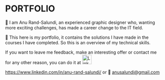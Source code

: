 # PORTFOLIO

👋 I am Anu Rand-Salundi, 
an experienced graphic designer who, wanting more exciting challenges, has made a career change to the IT field. 

💼 This here is my portfolio, it contains the solutions I have made in the courses I have completed. So this is an overview of my technical skills.

If you want to leave me feedback, make an interesting offer or contact me for any other reason, you can do it at <a href="https://www.linkedin.com/in/anu-rand-salundi/">
  <img src="https://upload.wikimedia.org/wikipedia/commons/c/ca/LinkedIn_logo_initials.png" alt="LinkedIn" width="30">
</a>

 https://www.linkedin.com/in/anu-rand-salundi/ or :email: anusalundi@gmail.com
